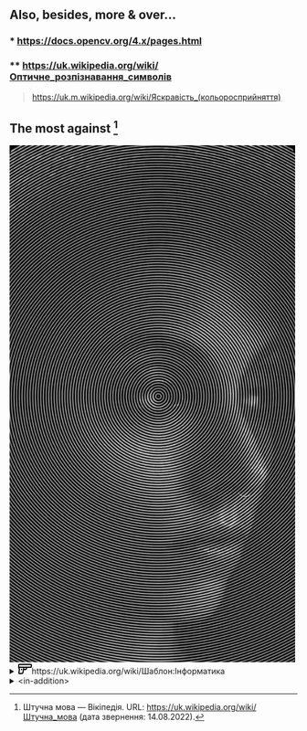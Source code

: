 ## Also, besides, more & over...

### * https://docs.opencv.org/4.x/pages.html

### ** https://uk.wikipedia.org/wiki/Оптичне_розпізнавання_символів

> https://uk.m.wikipedia.org/wiki/Яскравість_(кольоросприйняття)

## The most against [^1]
[^1]: Штучна мова — Вікіпедія. URL: https://uk.wikipedia.org/wiki/Штучна_мова (дата звернення: 14.08.2022).

<img title="https://pin.it/wX6W9XM" alt="https://pin.it/wX6W9XM" src="https://raw.githubusercontent.com/nazar-chepliaka/Image-to-Ascii-Coding-Challenge/master/assets/pin/_.jpeg" width="500">

<details>
  <summary><img src="https://raw.githubusercontent.com/nazar-chepliaka/Image-to-Ascii-Coding-Challenge/master/assets/icon/1936641.png" width="24">https://uk.wikipedia.org/wiki/Шаблон:Інформатика</summary>
  <img title="Апріорна мова" alt="Прапор штучних мов, придуманий передплатниками розсилки CONLANG." src="https://raw.githubusercontent.com/nazar-chepliaka/Image-to-Ascii-Coding-Challenge/master/assets/flag/Conlangflag.svg.png" width="500">
</details>
<details>
  <summary>&lt;in-addition></summary>
&lt;link>https://github.com/mattermost<span></span>&lt;/link><br>
&lt;image><br>
  <img title="XML design for SOAP" alt="XML design for SOAP" src="https://raw.githubusercontent.com/nazar-chepliaka/Image-to-Ascii-Coding-Challenge/master/assets/screenshot/photo_2022-08-13_19-23-06.jpg" width="500"><br>
&lt;/image><br>
&lt;context>https://uk.wikipedia.org/wiki/Активна_уява<span></span>&lt;/context><br>
&lt;/in-addition>
</details>


